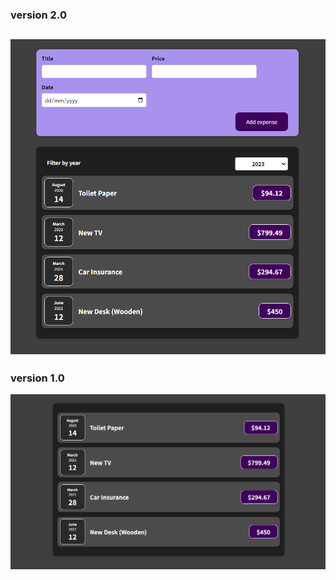 ### version 2.0

![Expenses screenshot 2nd](/expenses-app/public/screenshots/ExpensesInterface2.png)
----------------------------------------------------------------------------------


### version 1.0

![Expenses screenshot 1st](/expenses-app/public/screenshots/ExpensesInterface.png)